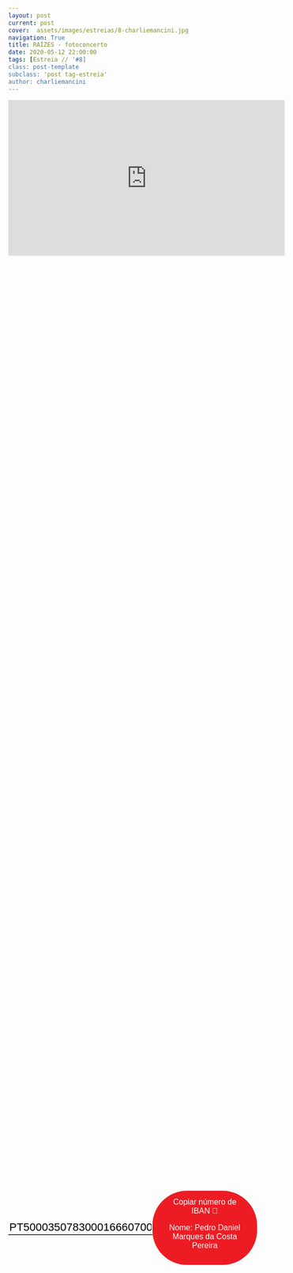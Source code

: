 ```yaml
---
layout: post
current: post
cover:  assets/images/estreias/8-charliemancini.jpg
navigation: True
title: RAÍZES - fotoconcerto
date: 2020-05-12 22:00:00
tags: [Estreia // '#8]
class: post-template
subclass: 'post tag-estreia'
author: charliemancini
---
```


<!-- warning: keep the content after the ? in the link, for autoplay -->
<iframe width="560" height="315" src="https://www.youtube.com/embed/b2Hq0MmwNWw?rel=0&amp;autoplay=1&amp;controls=0&amp;showinfo=0" frameborder="0" allow="accelerometer; autoplay; encrypted-media; gyroscope; picture-in-picture" allowfullscreen></iframe>



<!-- CSS code for some personalization -->
<style>
    .button {
      margin: auto;  
      display: block;
      border-radius: 70px;
      background-color: #ED1C24;
      border: none;
      color: #FFFFFF;
      text-align: center;
      font-family: "Verdana", sans-serif;
      font-size: 2.6rem;
      padding: 20px;
      width: 25rem;
      transition: all 0.5s;
      cursor: pointer;
    }
    
    .button span {
      cursor: pointer;
      display: inline-block;
      position: relative;
      transition: 0.5s;
    }
    
    .button span:after {
      content: '\00bb';
      position: absolute;
      opacity: 0;
      top: 0;
      right: -20px;
      transition: 0.5s;
    }
    
    .button:hover span {
      padding-right: 25px;
    }
    
    .button:hover span:after {
      opacity: 1;
      right: 0;
       display: inline-block;
    }


    .apoia {
        font-family: "Avant Garde", Avantgarde, "Century Gothic", CenturyGothic, "AppleGothic", sans-serif;
        font-size: 3vmax;
        text-align: center;
        text-transform: uppercase;
        text-rendering: optimizeLegibility;
    }


    .iban{
      margin: auto;  
      text-align: center;
      font-family: "Verdana", sans-serif;
      font-size: 1.8rem;
      padding-top: 2rem;
    }

    .btn {
      border: none;
      background-color: inherit;
      padding: 14px 28px;
      font-size: 16px;
      cursor: pointer;
      display: inline-block;
      font-family: "Verdana", sans-serif;
      border-radius: 70px;
    }

    .btn:hover {background: #454545;}

    .success {color: green;}
    .info {color: dodgerblue;}
    .warning {color: orange;}
    .danger {color: red;}
    .default {color: black;}

    /* Blue */
    .info {
      color: white;
      background: #2196F3;
      background-color: #ED1C24;
      font-family: "Verdana", sans-serif;
    }

    .info:hover {
      background: #454545;
      color: white;
    }

    .no-outline:focus {
      outline: none;
    }

  .info_numbers{
    font-family: "Verdana", sans-serif;
    font-size: 1.4rem;
  }
    
    .centerthat{
      height: 100%;
      display: flex;
      align-items: center;
      justify-content: center;
    }

    input {
      border-top-style: hidden;
      border-right-style: hidden;
      border-left-style: hidden;
      border-bottom-style: groove;
    }

</style>

<!-- JAVASCRIPT functions for autocopying text-->
<script>
function myFunction() {
  /* Get the text field */
  var copyText = document.getElementById("myInput");

  /* Select the text field */
  copyText.select();
  copyText.setSelectionRange(0, 99999); /*For mobile devices*/

  /* Copy the text inside the text field */
  document.execCommand("copy");

  // /* Alert the copied text */
  // alert("Copied the text: " + copyText.value);
}
function myFunction2() {
  /* Get the text field */
  var copyText = document.getElementById("myInput2");

  /* Select the text field */
  copyText.select();
  copyText.setSelectionRange(0, 99999); /*For mobile devices*/

  /* Copy the text inside the text field */
  document.execCommand("copy");

  // /* Alert the copied text */
  // alert("Copied the text: " + copyText.value);
}
</script>



<div class="center">
   <!-- <p class = "apoia">Apoie este artista</p> 
    <button class="button" onclick="window.location.href = 'https://www.paypal.com/cgi-bin/webscr?cmd=_s-xclick&hosted_button_id=F2LTAAJU9NCBU&source=url';"><span>PayPal </span></button> -->
<br>
<div class = "centerthat">
  <!-- The text field -->
  <input type="text" class="no-outline info_numbers" value="PT50003507830001666070081" id="myInput"> 
  <!-- The button used to copy the text -->
  <button class="btn info"  onclick="myFunction()">Copiar número de IBAN 🏧<br />

  Nome: Pedro Daniel Marques da Costa Pereira </button>
</div>
<br>
<br>

<div class = "centerthat"> 
  <!-- The text field -->
  <input type="text" class="no-outline info_numbers" value="918798722" id="myInput2">
  <!-- The button used to copy the text -->
  <button class="btn info" onclick="myFunction2()">Copiar número de MBWAY 📲</button>
</div>



<br>

Foto concerto "RAÍZES" - A fotografia de Artur Pastor musicada por Charlie Mancini.
Charlie Mancini apresenta o foto-concerto com a obra do fotógrafo Artur Pastor. Esta é uma viagem de exceção feita pelo poeta da fotografia portuguesa; a viagem faz-se pelas raízes culturais de Portugal, com imagens únicas no meio rural e urbano.



Artur Pastor (1922-1999) foi um dos grandes fotógrafos portugueses do século XX.

Iniciou o seu percurso fotográfico nos anos 40 e produziu incessantemente, durante toda a sua vida. Manifestou particular interesse pela paisagem humana, pelas etnografias do trabalho e do mundo rural.

Percorreu o país inteiro criando um acervo fotográfico único que testemunha um Portugal desaparecido.

A par da sua atividade artística desenvolveu a sua atividade profissional, igualmente na área da fotografia, na Direção Geral dos Serviços Agrícolas do Ministério da Economia, onde ingressou em 1950. Fundou a fototeca daquele ministério.

Produziu vários álbuns fotográficos e organizou inúmeras exposições individuais. Com apenas 24 anos fez a sua primeira grande exposição individual, com cerca de 300 provas, no Círculo Cultural do Algarve.



Charlie Mancini tem composto bandas sonoras para filmes independentes desde 2005. Destaca-se o seu trabalho no documentário de 2016 “Mar de Sines” realizado por Diogo Vilhena, que venceu o prémio de “Melhor Filme Etnográfico” no Festival Internacional do Filme Etnográfico do Recife, Brasil, em 2016.

Além do cinema, criou a banda sonora e o design sonoro para a peça de teatro de rua “Insekto” a partir d’A Metamorfose da Franz Kafka.

Charlie Mancini tem actuado com o seu cine-concerto desde 2007, criando música improvisada em filmes clássicos dos primórdios do cinema, abrangendo estilos tão diversos quanto a ficção-científica, surrealismo, animação e comédia, em mais de 120 sessões na Suiça, Itália, Holanda e em todas as regiões de Portugal e Açores.



## Siga o trabalho de Charlie Mancini

<a href="https://www.facebook.com/mrcharliemancini/">Facebook</a>
<a href="https://www.instagram.com/mrcharliemancini/">Instagram</a>



Fotografia de Sofia Costa




